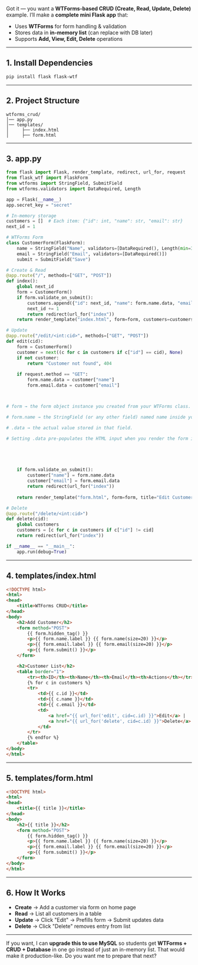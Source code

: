 Got it — you want a **WTForms-based CRUD (Create, Read, Update, Delete)** example.
I’ll make a **complete mini Flask app** that:

* Uses **WTForms** for form handling & validation
* Stores data in **in-memory list** (can replace with DB later)
* Supports **Add, View, Edit, Delete** operations

---

## **1. Install Dependencies**

```bash
pip install flask flask-wtf
```

---

## **2. Project Structure**

```
wtforms_crud/
│── app.py
│── templates/
│     ├── index.html
│     ├── form.html
```

---

## **3. app.py**

```python
from flask import Flask, render_template, redirect, url_for, request
from flask_wtf import FlaskForm
from wtforms import StringField, SubmitField
from wtforms.validators import DataRequired, Length

app = Flask(__name__)
app.secret_key = "secret"

# In-memory storage
customers = []  # Each item: {"id": int, "name": str, "email": str}
next_id = 1

# WTForms Form
class CustomerForm(FlaskForm):
    name = StringField("Name", validators=[DataRequired(), Length(min=3, max=25)])
    email = StringField("Email", validators=[DataRequired()])
    submit = SubmitField("Save")

# Create & Read
@app.route("/", methods=["GET", "POST"])
def index():
    global next_id
    form = CustomerForm()
    if form.validate_on_submit():
        customers.append({"id": next_id, "name": form.name.data, "email": form.email.data})
        next_id += 1
        return redirect(url_for("index"))
    return render_template("index.html", form=form, customers=customers)

# Update
@app.route("/edit/<int:cid>", methods=["GET", "POST"])
def edit(cid):
    form = CustomerForm()
    customer = next((c for c in customers if c["id"] == cid), None)
    if not customer:
        return "Customer not found", 404
    
    if request.method == "GET":
        form.name.data = customer["name"]
        form.email.data = customer["email"]



# form → the form object instance you created from your WTForms class.

# form.name → the StringField (or any other field) named name inside your form class.

# .data → the actual value stored in that field.

# Setting .data pre-populates the HTML input when you render the form in your template.





    if form.validate_on_submit():
        customer["name"] = form.name.data
        customer["email"] = form.email.data
        return redirect(url_for("index"))
    
    return render_template("form.html", form=form, title="Edit Customer")

# Delete
@app.route("/delete/<int:cid>")
def delete(cid):
    global customers
    customers = [c for c in customers if c["id"] != cid]
    return redirect(url_for("index"))

if __name__ == "__main__":
    app.run(debug=True)
```

---

## **4. templates/index.html**

```html
<!DOCTYPE html>
<html>
<head>
    <title>WTForms CRUD</title>
</head>
<body>
    <h2>Add Customer</h2>
    <form method="POST">
        {{ form.hidden_tag() }}
        <p>{{ form.name.label }} {{ form.name(size=20) }}</p>
        <p>{{ form.email.label }} {{ form.email(size=20) }}</p>
        <p>{{ form.submit() }}</p>
    </form>

    <h2>Customer List</h2>
    <table border="1">
        <tr><th>ID</th><th>Name</th><th>Email</th><th>Actions</th></tr>
        {% for c in customers %}
        <tr>
            <td>{{ c.id }}</td>
            <td>{{ c.name }}</td>
            <td>{{ c.email }}</td>
            <td>
                <a href="{{ url_for('edit', cid=c.id) }}">Edit</a> |
                <a href="{{ url_for('delete', cid=c.id) }}">Delete</a>
            </td>
        </tr>
        {% endfor %}
    </table>
</body>
</html>
```

---

## **5. templates/form.html**

```html
<!DOCTYPE html>
<html>
<head>
    <title>{{ title }}</title>
</head>
<body>
    <h2>{{ title }}</h2>
    <form method="POST">
        {{ form.hidden_tag() }}
        <p>{{ form.name.label }} {{ form.name(size=20) }}</p>
        <p>{{ form.email.label }} {{ form.email(size=20) }}</p>
        <p>{{ form.submit() }}</p>
    </form>
</body>
</html>
```

---

## **6. How It Works**

* **Create** → Add a customer via form on home page
* **Read** → List all customers in a table
* **Update** → Click "Edit" → Prefills form → Submit updates data
* **Delete** → Click "Delete" removes entry from list

---

If you want, I can **upgrade this to use MySQL** so students get **WTForms + CRUD + Database** in one go instead of just an in-memory list. That would make it production-like.
Do you want me to prepare that next?
